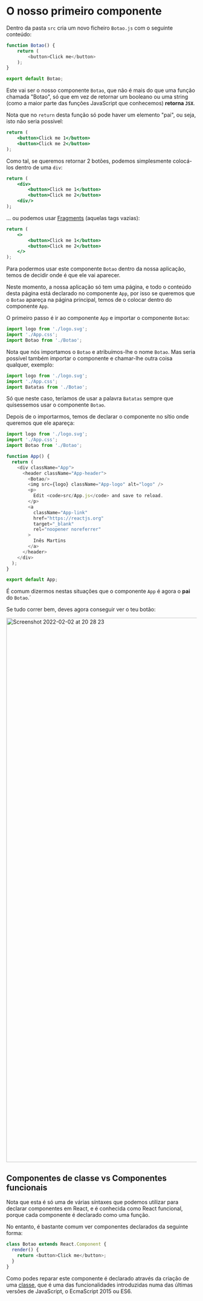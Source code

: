 # O nosso primeiro componente

Dentro da pasta `src` cria um novo ficheiro `Botao.js` com o seguinte conteúdo:

```javascript
function Botao() {
    return (
        <button>Click me</button>
    );
}

export default Botao;
```

Este vai ser o nosso componente `Botao`, que não é mais do que uma função chamada "Botao", só que em vez de retornar um booleano ou uma string (como a maior parte das funções JavaScript que conhecemos) **retorna `JSX`**.

Nota que no `return` desta função só pode haver um elemento "pai", ou seja, isto não seria possivel:

```jsx
return (
    <button>Click me 1</button>
    <button>Click me 2</button>
);
```

Como tal, se queremos retornar 2 botões, podemos simplesmente colocá-los dentro de uma `div`:

```jsx
return (
    <div>
        <button>Click me 1</button>
        <button>Click me 2</button>
    <div/>
);
```

... ou podemos usar [Fragments](https://reactjs.org/docs/fragments.html#short-syntax) (aquelas tags vazias):

```jsx
return (
    <>
        <button>Click me 1</button>
        <button>Click me 2</button>
    </>
);
```

Para podermos usar este componente `Botao` dentro da nossa aplicação, temos de decidir onde é que ele vai aparecer.

Neste momento, a nossa aplicação só tem uma página, e todo o conteúdo desta página está declarado no componente `App`, por isso se queremos que o `Botao` apareça na página principal, temos de o colocar dentro do componente `App`.

O primeiro passo é ir ao componente `App` e importar o componente `Botao`:

```javascript
import logo from './logo.svg';
import './App.css';
import Botao from './Botao';
```

Nota que nós importamos o `Botao` e atribuímos-lhe o nome `Botao`.
Mas seria possível também importar o componente e chamar-lhe outra coisa qualquer, exemplo:


```javascript
import logo from './logo.svg';
import './App.css';
import Batatas from './Botao';
```

Só que neste caso, teríamos de usar a palavra `Batatas` sempre que quisessemos usar o componente `Botao`.

Depois de o importarmos, temos de declarar o componente no sítio onde queremos que ele apareça:

```javascript
import logo from './logo.svg';
import './App.css';
import Botao from './Botao';

function App() {
  return (
    <div className="App">
      <header className="App-header">
        <Botao/>
        <img src={logo} className="App-logo" alt="logo" />
        <p>
          Edit <code>src/App.js</code> and save to reload.
        </p>
        <a
          className="App-link"
          href="https://reactjs.org"
          target="_blank"
          rel="noopener noreferrer"
        >
          Inês Martins
        </a>
      </header>
    </div>
  );
}

export default App;
```


É comum dizermos nestas situações que o componente `App` é agora o **pai** do `Botao`.´

Se tudo correr bem, deves agora conseguir ver o teu botão:

<img width="1440" alt="Screenshot 2022-02-02 at 20 28 23" src="https://user-images.githubusercontent.com/39055313/152232142-8f5133b1-9306-4bd6-8abe-bfa200ed886d.png">

## Componentes de classe vs Componentes funcionais

Nota que esta é só uma de várias síntaxes que podemos utilizar para declarar componentes em React, e é conhecida como React funcional, porque cada componente é declarado como uma função.

No entanto, é bastante comum ver componentes declarados da seguinte forma:

```javascript
class Botao extends React.Component {
  render() {
    return <button>Click me</button>;
  }
}
```

Como podes reparar este componente é declarado através da criação de uma [classe](https://developer.mozilla.org/en-US/docs/Web/JavaScript/Reference/Classes), que é uma das funcionalidades introduzidas numa das últimas versões de JavaScript, o EcmaScript 2015 ou ES6.
